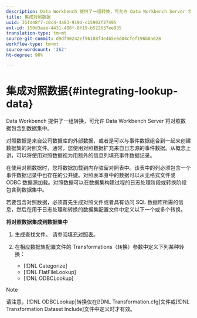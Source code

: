 ```yaml
---
description: Data Workbench 提供了一组转换，可允许 Data Workbench Server 将对照数据包含到数据集中。
title: 集成对照数据
uuid: 35fd48f7-c0c4-4a83-919d-c15902f27495
exl-id: 150d3aae-4431-488f-8f19-b522637ee935
translation-type: tm+mt
source-git-commit: d9df90242ef96188f4e4b5e6d04cfef196b0a628
workflow-type: tm+mt
source-wordcount: '262'
ht-degree: 90%

---
```


# 集成对照数据{#integrating-lookup-data}

Data Workbench 提供了一组转换，可允许 Data Workbench Server 将对照数据包含到数据集中。

对照数据是来自公司数据库的外部数据，或者是可以与事件数据组合到一起来创建数据集的对照文件。通常，您使用对照数据扩充来自日志源的事件数据。从概念上讲，可以将使用对照数据视为用额外的信息列填充事件数据记录。

在使用对照数据时，您将数据加载到内存驻留对照表中。该表中的列必须包含一个事件数据记录中也存在的公共键。对照表本身中的数据可以从无格式文件或 ODBC 数据源加载。对照数据可以在数据集构建过程的日志处理阶段或转换阶段包含到数据集中。

若要包含对照数据，必须首先生成对照文件或者具有访问 SQL 数据库所需的信息，然后在用于日志处理和转换的数据集配置文件中定义以下一个或多个转换。

**将对照数据集成到数据集中**

1. 生成查找文件。 请参阅[填充对照表](../../../../home/c-dataset-const-proc/c-data-trans/c-int-lookup-data/c-pop-lookup-table.md#concept-dd761338731a40e0997c33dfdabdcdf8)。
1. 在相应数据集配置文件的 Transformations（转换）参数中定义下列某种转换：

   * [!DNL Categorize]
   * [!DNL FlatFileLookup]
   * [!DNL ODBCLookup]

>[!NOTE]
>
>请注意，[!DNL ODBCLookup]转换仅在[!DNL Transformation.cfg]文件或[!DNL Transformation Dataset Include]文件中定义时才有效。
